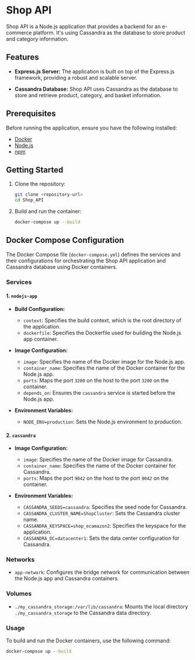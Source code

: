 # Shop API

Shop API is a Node.js application that provides a backend for an e-commerce platform. It's using Cassandra as the database to store product and category information.

## Features

- **Express.js Server:** The application is built on top of the Express.js framework, providing a robust and scalable server.

- **Cassandra Database:** Shop API uses Cassandra as the database to store and retrieve product, category, and basket information.

## Prerequisites

Before running the application, ensure you have the following installed:

- [Docker](https://www.docker.com/)
- [Node.js](https://nodejs.org/)
- [npm](https://www.npmjs.com/)

## Getting Started

1. Clone the repository:

   ```bash
   git clone <repository-url>
   cd Shop_API

2. Build and run the container:

    ```bash
    docker-compose up --build

## Docker Compose Configuration

The Docker Compose file (`docker-compose.yml`) defines the services and their configurations for orchestrating the Shop API application and Cassandra database using Docker containers.

### Services

#### 1. `nodejs-app`

- **Build Configuration:**
  - `context`: Specifies the build context, which is the root directory of the application.
  - `dockerfile`: Specifies the Dockerfile used for building the Node.js app container.

- **Image Configuration:**
  - `image`: Specifies the name of the Docker image for the Node.js app.
  - `container_name`: Specifies the name of the Docker container for the Node.js app.
  - `ports`: Maps the port `3200` on the host to the port `3200` on the container.
  - `depends_on`: Ensures the `cassandra` service is started before the Node.js app.

- **Environment Variables:**
  - `NODE_ENV=production`: Sets the Node.js environment to production.

#### 2. `cassandra`

- **Image Configuration:**
  - `image`: Specifies the name of the Docker image for Cassandra.
  - `container_name`: Specifies the name of the Docker container for Cassandra.
  - `ports`: Maps the port `9042` on the host to the port `9042` on the container.

- **Environment Variables:**
  - `CASSANDRA_SEEDS=cassandra`: Specifies the seed node for Cassandra.
  - `CASSANDRA_CLUSTER_NAME=ShopCluster`: Sets the Cassandra cluster name.
  - `CASSANDRA_KEYSPACE=shop_ecamazon2`: Specifies the keyspace for the application.
  - `CASSANDRA_DC=datacenter1`: Sets the data center configuration for Cassandra.

### Networks

- `app-network`: Configures the bridge network for communication between the Node.js app and Cassandra containers.

### Volumes

- `./my_cassandra_storage:/var/lib/cassandra`: Mounts the local directory `./my_cassandra_storage` to the Cassandra data directory.

### Usage

To build and run the Docker containers, use the following command:

```bash
docker-compose up --build

